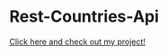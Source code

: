  # Rest-Countries-Api
 <p>
    <a href="https://space-tourism-angular-ou63.vercel.app/" target="_blank">Click here and check out my project!</a>
 </p>
